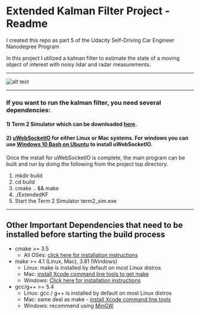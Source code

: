 # Extended Kalman Filter Project - Readme
I created this repo as part 5 of the Udacity Self-Driving Car Engineer Nanodegree Program


In this project I utilized a kalman filter to estimate the state of a moving object of interest with noisy lidar and radar measurements. 

---

![alt text](https://github.com/FinnHendricks/UdacitySDC_Project5_Extended_Kalman_Filter/blob/master/data/RMSE_Visualization.JPG)


---




### If you want to run the kalman filter, you need several dependencies:

#### 1) Term 2 Simulator which can be downloaded [here](https://github.com/udacity/self-driving-car-sim/releases).
#### 2) [uWebSocketIO](https://github.com/uWebSockets/uWebSockets) for either Linux or Mac systems. For windows you can use [Windows 10 Bash on Ubuntu](https://www.howtogeek.com/249966/how-to-install-and-use-the-linux-bash-shell-on-windows-10/) to install uWebSocketIO. 

Once the install for uWebSocketIO is complete, the main program can be built and run by doing the following from the project top directory.

1. mkdir build
2. cd build
3. cmake .. && make
4. ./ExtendedKF
5. Start the Term 2 Simulator term2_sim.exe

---

## Other Important Dependencies that need to be installed before starting the build process

* cmake >= 3.5
  * All OSes: [click here for installation instructions](https://cmake.org/install/)
* make >= 4.1 (Linux, Mac), 3.81 (Windows)
  * Linux: make is installed by default on most Linux distros
  * Mac: [install Xcode command line tools to get make](https://developer.apple.com/xcode/features/)
  * Windows: [Click here for installation instructions](http://gnuwin32.sourceforge.net/packages/make.htm)
* gcc/g++ >= 5.4
  * Linux: gcc / g++ is installed by default on most Linux distros
  * Mac: same deal as make - [install Xcode command line tools](https://developer.apple.com/xcode/features/)
  * Windows: recommend using [MinGW](http://www.mingw.org/)


